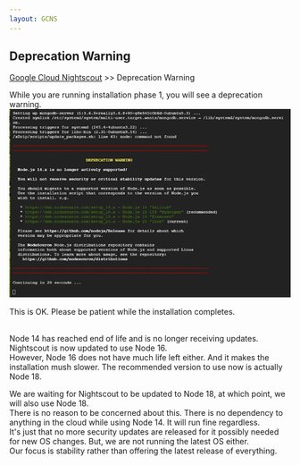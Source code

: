 ```yaml
---
layout: GCNS
---
```


## Deprecation Warning
[Google Cloud Nightscout](./GoogleCloud.md) >> Deprecation Warning  
  
While you are running installation phase 1, you will see a deprecation warning.  
![](./images/DeprecationWarning.png)  
  
This is OK.  Please be patient while the installation completes.  
<br/>  
  
Node 14 has reached end of life and is no longer receiving updates.  
Nightscout is now updated to use Node 16.  
However, Node 16 does not have much life left either.  And it makes the installation mush slower.  The recommended version to use now is actually Node 18.  

We are waiting for Nightscout to be updated to Node 18, at which point, we will also use Node 18.  
There is no reason to be concerned about this.  There is no dependency to anything in the cloud while using Node 14.  It will run fine regardless.  
It's just that no more security updates are released for it possibly needed for new OS changes.  But, we are not running the latest OS either.  
Our focus is stability rather than offering the latest release of everything.  
  
